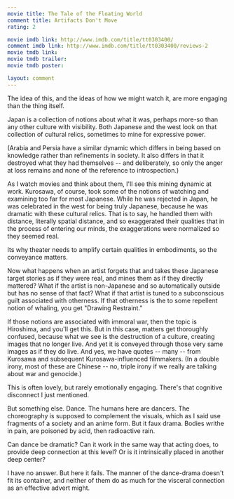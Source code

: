 ```yaml
---
movie title: The Tale of the Floating World
comment title: Artifacts Don't Move
rating: 2

movie imdb link: http://www.imdb.com/title/tt0303400/
comment imdb link: http://www.imdb.com/title/tt0303400/reviews-2
movie tmdb link: 
movie tmdb trailer: 
movie tmdb poster: 

layout: comment
---
```


The idea of this, and the ideas of how we might watch it, are more engaging than the thing itself.

Japan is a collection of notions about what it was, perhaps more-so than any other culture with visibility. Both Japanese and the west look on that collection of cultural relics, sometimes to mine for expressive power.

(Arabia and Persia have a similar dynamic which differs in being based on knowledge rather than refinements in society. It also differs in that it destroyed what they had themselves -- and deliberately, so only the anger at loss remains and none of the reference to introspection.)

As I watch movies and think about them, I'll see this mining dynamic at work. Kurosawa, of course, took some of the notions of watching and examining too far for most Japanese. While he was rejected in Japan, he was celebrated in the west for being truly Japanese, because he was dramatic with these cultural relics. That is to say, he handled them with distance, literally spatial distance, and so exaggerated their qualities that in the process of entering our minds, the exaggerations were normalized so they seemed real.

Its why theater needs to amplify certain qualities in embodiments, so the conveyance matters.

Now what happens when an artist forgets that and takes these Japanese target stories as if they were real, and mines them as if they directly mattered? What if the artist is non-Japanese and so automatically outside but has no sense of that fact? What if that artist is tuned to a subconscious guilt associated with otherness. If that otherness is the to some repellent notion of whaling, you get "Drawing Restraint."

If those notions are associated with immoral war, then the topic is Hiroshima, and you'll get this. But in this case, matters get thoroughly confused, because what we see is the destruction of a culture, creating images that no longer live. And yet it is conveyed through those very same images as if they do live. And yes, we have quotes -- many -- from Kurosawa and subsequent Kurosawa-influenced filmmakers. (In a double irony, most of these are Chinese -- no, triple irony if we really are talking about war and genocide.)

This is often lovely, but rarely emotionally engaging. There's that cognitive disconnect I just mentioned. 

But something else. Dance. The humans here are dancers. The choreography is supposed to complement the visuals, which as I said use fragments of a society and an anime form. But it faux drama. Bodies writhe in pain, are poisoned by acid, then radioactive rain. 

Can dance be dramatic? Can it work in the same way that acting does, to provide deep connection at this level? Or is it intrinsically placed in another deep center?

I have no answer. But here it fails. The manner of the dance-drama doesn't fit its container, and neither of them do as much for the visceral connection as an effective advert might.
